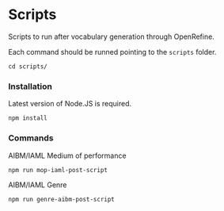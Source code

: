 Scripts
========

Scripts to run after vocabulary generation through OpenRefine.

Each command should be runned pointing to the `scripts` folder.

    cd scripts/

### Installation

Latest version of Node.JS is required.

    npm install

### Commands

AIBM/IAML Medium of performance

    npm run mop-iaml-post-script

AIBM/IAML Genre

    npm run genre-aibm-post-script
